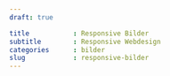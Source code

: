 ```yaml
---
draft: true

title           : Responsive Bilder
subtitle        : Responsive Webdesign
categories      : bilder
slug            : responsive-bilder
---
```


<!--more-->

